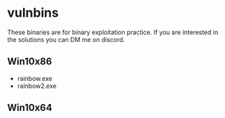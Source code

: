 # vulnbins

These binaries are for binary exploitation practice. If you are interested in the solutions you can DM me on discord.

## Win10x86

- rainbow.exe
- rainbow2.exe

## Win10x64
